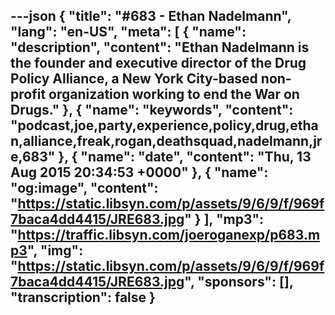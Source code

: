 ---json
{
  "title": "#683 - Ethan Nadelmann",
  "lang": "en-US",
  "meta": [
    {
      "name": "description",
      "content": "Ethan Nadelmann is the founder and executive director of the Drug Policy Alliance, a New York City-based non-profit organization working to end the War on Drugs."
    },
    {
      "name": "keywords",
      "content": "podcast,joe,party,experience,policy,drug,ethan,alliance,freak,rogan,deathsquad,nadelmann,jre,683"
    },
    {
      "name": "date",
      "content": "Thu, 13 Aug 2015 20:34:53 +0000"
    },
    {
      "name": "og:image",
      "content": "https://static.libsyn.com/p/assets/9/6/9/f/969f7baca4dd4415/JRE683.jpg"
    }
  ],
  "mp3": "https://traffic.libsyn.com/joeroganexp/p683.mp3",
  "img": "https://static.libsyn.com/p/assets/9/6/9/f/969f7baca4dd4415/JRE683.jpg",
  "sponsors": [],
  "transcription": false
}
---
<episode-header />

<timemark seconds="0" />

<transcribe-call-to-action />

<episode-footer />